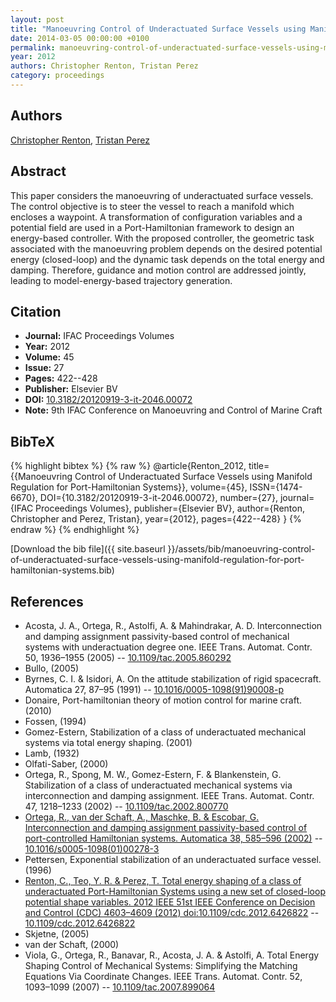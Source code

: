 ```yaml
---
layout: post
title: "Manoeuvring Control of Underactuated Surface Vessels using Manifold Regulation for Port-Hamiltonian Systems"
date: 2014-03-05 00:00:00 +0100
permalink: manoeuvring-control-of-underactuated-surface-vessels-using-manifold-regulation-for-port-hamiltonian-systems
year: 2012
authors: Christopher Renton, Tristan Perez
category: proceedings
---
```

 
## Authors
[Christopher Renton](authors/christopher-renton), [Tristan Perez](authors/tristan-perez)
 
## Abstract
This paper considers the manoeuvring of underactuated surface vessels. The control objective is to steer the vessel to reach a manifold which encloses a waypoint. A transformation of configuration variables and a potential field are used in a Port-Hamiltonian framework to design an energy-based controller. With the proposed controller, the geometric task associated with the manoeuvring problem depends on the desired potential energy (closed-loop) and the dynamic task depends on the total energy and damping. Therefore, guidance and motion control are addressed jointly, leading to model-energy-based trajectory generation.
 
## Citation
- **Journal:** IFAC Proceedings Volumes
- **Year:** 2012
- **Volume:** 45
- **Issue:** 27
- **Pages:** 422--428
- **Publisher:** Elsevier BV
- **DOI:** [10.3182/20120919-3-it-2046.00072](https://doi.org/10.3182/20120919-3-it-2046.00072)
- **Note:** 9th IFAC Conference on Manoeuvring and Control of Marine Craft
 
## BibTeX
{% highlight bibtex %}
{% raw %}
@article{Renton_2012,
  title={{Manoeuvring Control of Underactuated Surface Vessels using Manifold Regulation for Port-Hamiltonian Systems}},
  volume={45},
  ISSN={1474-6670},
  DOI={10.3182/20120919-3-it-2046.00072},
  number={27},
  journal={IFAC Proceedings Volumes},
  publisher={Elsevier BV},
  author={Renton, Christopher and Perez, Tristan},
  year={2012},
  pages={422--428}
}
{% endraw %}
{% endhighlight %}
 
[Download the bib file]({{ site.baseurl }}/assets/bib/manoeuvring-control-of-underactuated-surface-vessels-using-manifold-regulation-for-port-hamiltonian-systems.bib)
 
## References
- Acosta, J. A., Ortega, R., Astolfi, A. & Mahindrakar, A. D. Interconnection and damping assignment passivity-based control of mechanical systems with underactuation degree one. IEEE Trans. Automat. Contr. 50, 1936–1955 (2005) -- [10.1109/tac.2005.860292](https://doi.org/10.1109/tac.2005.860292)
- Bullo, (2005)
- Byrnes, C. I. & Isidori, A. On the attitude stabilization of rigid spacecraft. Automatica 27, 87–95 (1991) -- [10.1016/0005-1098(91)90008-p](https://doi.org/10.1016/0005-1098(91)90008-p)
- Donaire, Port-hamiltonian theory of motion control for marine craft. (2010)
- Fossen, (1994)
- Gomez-Estern, Stabilization of a class of underactuated mechanical systems via total energy shaping. (2001)
- Lamb, (1932)
- Olfati-Saber, (2000)
- Ortega, R., Spong, M. W., Gomez-Estern, F. & Blankenstein, G. Stabilization of a class of underactuated mechanical systems via interconnection and damping assignment. IEEE Trans. Automat. Contr. 47, 1218–1233 (2002) -- [10.1109/tac.2002.800770](https://doi.org/10.1109/tac.2002.800770)
- [Ortega, R., van der Schaft, A., Maschke, B. & Escobar, G. Interconnection and damping assignment passivity-based control of port-controlled Hamiltonian systems. Automatica 38, 585–596 (2002)](interconnection-and-damping-assignment-passivity-based-control-of-port-controlled-hamiltonian-systems) -- [10.1016/s0005-1098(01)00278-3](https://doi.org/10.1016/s0005-1098(01)00278-3)
- Pettersen, Exponential stabilization of an underactuated surface vessel. (1996)
- [Renton, C., Teo, Y. R. & Perez, T. Total energy shaping of a class of underactuated Port-Hamiltonian Systems using a new set of closed-loop potential shape variables. 2012 IEEE 51st IEEE Conference on Decision and Control (CDC) 4603–4609 (2012) doi:10.1109/cdc.2012.6426822](total-energy-shaping-of-a-class-of-underactuated-port-hamiltonian-systems-using-a-new-set-of-closed-loop-potential-shape-variables) -- [10.1109/cdc.2012.6426822](https://doi.org/10.1109/cdc.2012.6426822)
- Skjetne, (2005)
- van der Schaft, (2000)
- Viola, G., Ortega, R., Banavar, R., Acosta, J. A. & Astolfi, A. Total Energy Shaping Control of Mechanical Systems: Simplifying the Matching Equations Via Coordinate Changes. IEEE Trans. Automat. Contr. 52, 1093–1099 (2007) -- [10.1109/tac.2007.899064](https://doi.org/10.1109/tac.2007.899064)

